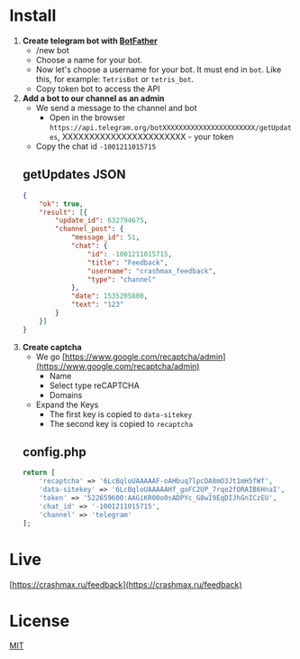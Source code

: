 # Install
1. **Create telegram bot with [BotFather](https://t.me/BotFather)**
    - /new bot
    - Choose a name for your bot.
    - Now let's choose a username for your bot. It must end in `bot`. Like this, for example: `TetrisBot` or `tetris_bot`.
    - Copy token bot to access the API
2. **Add a bot to our channel as an admin**
    - We send a message to the channel and bot
        - Open in the browser `https://api.telegram.org/botXXXXXXXXXXXXXXXXXXXXXXX/getUpdates`, XXXXXXXXXXXXXXXXXXXXXXX - your token
    - Copy the chat id `-1001211015715`
    ## getUpdates JSON
    ```JSON
    {
        "ok": true,
        "result": [{
            "update_id": 632794675,
            "channel_post": {
                "message_id": 51,
                "chat": {
                    "id": -1001211015715,
                    "title": "Feedback",
                    "username": "crashmax_feedback",
                    "type": "channel"
                },
                "date": 1535205808,
                "text": "123"
            }
        }]
    }
    ```
3. **Create captcha**
    - We go [https://www.google.com/recaptcha/admin](https://www.google.com/recaptcha/admin)
        - Name
        - Select type reCAPTCHA
        - Domains
    - Expand the Keys
        - The first key is copied to `data-sitekey`
        - The second key is copied to `recaptcha`
    ## config.php
    ```PHP
    return [
        'recaptcha' => '6LcBqloUAAAAAF-oAHbuq7lpcDA8mO3Jt1mH5fWf',
        'data-sitekey' => '6LcBqloUAAAAAHf_goFC2UP_7rqo2fORAIB6HnaI',
        'token' => '522659600:AAGiKR00o0sADPYc_G8wI9EqDIJhGnICzEU',
        'chat_id' => '-1001211015715',
        'channel' => 'telegram'
    ];
    ```

# Live
[https://crashmax.ru/feedback](https://crashmax.ru/feedback)

# License
[MIT](https://github.com/crashmax-off/TelegramFeedbackForm/blob/master/LICENSE)
